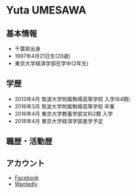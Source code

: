 # Yuta UMESAWA

## 基本情報
- 千葉県出身
- 1997年4月21日生(20歳)
- 東京大学経済学部在学中(2年生)

## 学歴
- 2013年4月 筑波大学附属駒場高等学校 入学(64期)
- 2016年3月 筑波大学附属駒場高等学校 卒業
- 2016年4月 東京大学教養学部文科2類 入学
- 2018年4月 東京大学経済学部進学予定

## 職歴・活動歴


## アカウント
- [Facebook](https://www.facebook.com/yutaume421)
- [Wantedly](https://www.wantedly.com/users/18573033)

